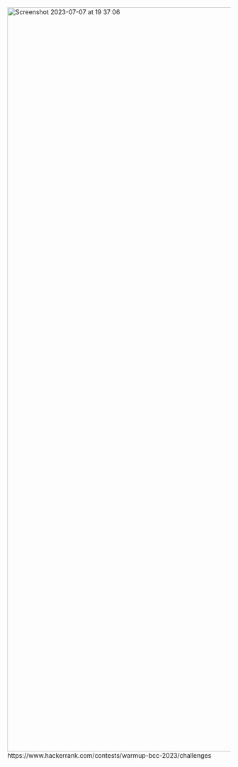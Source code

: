 <img width="1677" alt="Screenshot 2023-07-07 at 19 37 06" src="https://github.com/PannDev/belajar_cpp/assets/86787046/dbef740b-d032-465b-b6c8-544d13abedff">
https://www.hackerrank.com/contests/warmup-bcc-2023/challenges


